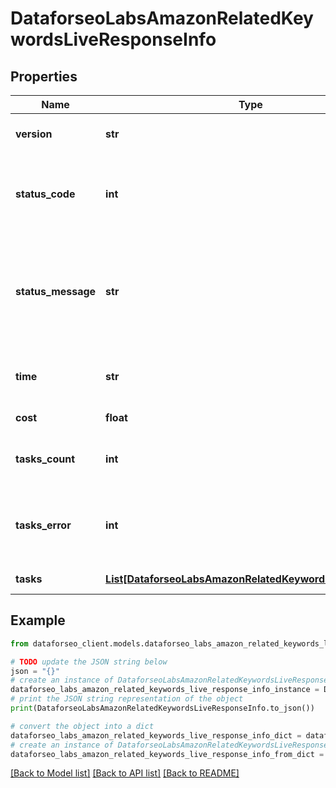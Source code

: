# DataforseoLabsAmazonRelatedKeywordsLiveResponseInfo


## Properties

Name | Type | Description | Notes
------------ | ------------- | ------------- | -------------
**version** | **str** | the current version of the API | [optional] 
**status_code** | **int** | general status code you can find the full list of the response codes here | [optional] 
**status_message** | **str** | general informational message you can find the full list of general informational messages here | [optional] 
**time** | **str** | total execution time, seconds | [optional] 
**cost** | **float** | total tasks cost, USD | [optional] 
**tasks_count** | **int** | the number of tasks in the tasks array | [optional] 
**tasks_error** | **int** | the number of tasks in the tasks array returned with an error | [optional] 
**tasks** | [**List[DataforseoLabsAmazonRelatedKeywordsLiveTaskInfo]**](DataforseoLabsAmazonRelatedKeywordsLiveTaskInfo.md) | array of tasks | [optional] 

## Example

```python
from dataforseo_client.models.dataforseo_labs_amazon_related_keywords_live_response_info import DataforseoLabsAmazonRelatedKeywordsLiveResponseInfo

# TODO update the JSON string below
json = "{}"
# create an instance of DataforseoLabsAmazonRelatedKeywordsLiveResponseInfo from a JSON string
dataforseo_labs_amazon_related_keywords_live_response_info_instance = DataforseoLabsAmazonRelatedKeywordsLiveResponseInfo.from_json(json)
# print the JSON string representation of the object
print(DataforseoLabsAmazonRelatedKeywordsLiveResponseInfo.to_json())

# convert the object into a dict
dataforseo_labs_amazon_related_keywords_live_response_info_dict = dataforseo_labs_amazon_related_keywords_live_response_info_instance.to_dict()
# create an instance of DataforseoLabsAmazonRelatedKeywordsLiveResponseInfo from a dict
dataforseo_labs_amazon_related_keywords_live_response_info_from_dict = DataforseoLabsAmazonRelatedKeywordsLiveResponseInfo.from_dict(dataforseo_labs_amazon_related_keywords_live_response_info_dict)
```
[[Back to Model list]](../README.md#documentation-for-models) [[Back to API list]](../README.md#documentation-for-api-endpoints) [[Back to README]](../README.md)


